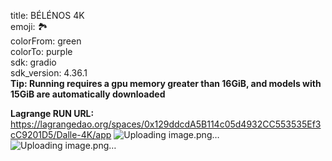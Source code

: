 title: BÉLÉNOS 4K  
emoji: 🏞️   
colorFrom: green  
colorTo: purple  
sdk: gradio  
sdk_version: 4.36.1  
**Tip: Running requires a gpu memory greater than 16GiB, and models with 15GiB are automatically downloaded**

**Lagrange RUN URL:**
https://lagrangedao.org/spaces/0x129ddcdA5B114c05d4932CC553535Ef3cC9201D5/Dalle-4K/app
![Uploading image.png…]()
![Uploading image.png…]()

